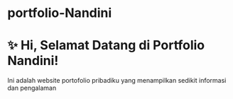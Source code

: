 # portfolio-Nandini
# ✨ Hi, Selamat Datang di Portfolio Nandini!  

Ini adalah website portofolio pribadiku yang menampilkan sedikit informasi dan pengalaman
